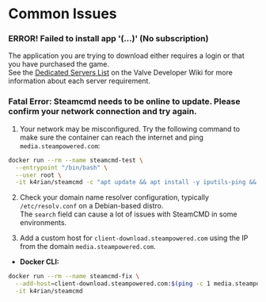 # Common Issues

### ERROR! Failed to install app '(...)' (No subscription)
The application you are trying to download either requires a login or that you have purchased the game.<br>
See the [Dedicated Servers List][1] on the Valve Developer Wiki for more information about each server requirement.

### Fatal Error: Steamcmd needs to be online to update. Please confirm your network connection and try again.
1. Your network may be misconfigured. Try the following command to make sure the container can reach the internet and ping `media.steampowered.com`:
```bash
docker run --rm --name steamcmd-test \
  --entrypoint "/bin/bash" \
  --user root \
  -it k4rian/steamcmd -c "apt update && apt install -y iputils-ping && ping -c 1 media.steampowered.com"
```

2. Check your domain name resolver configuration, typically  `/etc/resolv.conf` on a Debian-based distro.<br>
The `search` field can cause a lot of issues with SteamCMD in some environments.

3. Add a custom host for `client-download.steampowered.com` using the IP from the domain `media.steampowered.com`.<br>
* __Docker CLI:__
```bash
docker run --rm --name steamcmd-fix \
  --add-host=client-download.steampowered.com:$(ping -c 1 media.steampowered.com | egrep -o '([0-9]{1,3}\.){3}[0-9]{1,3}' | head -n 1) \
  -it k4rian/steamcmd
```

[1]: https://developer.valvesoftware.com/wiki/Dedicated_Servers_List "Dedicated Servers List (Valve Developer Wiki)"